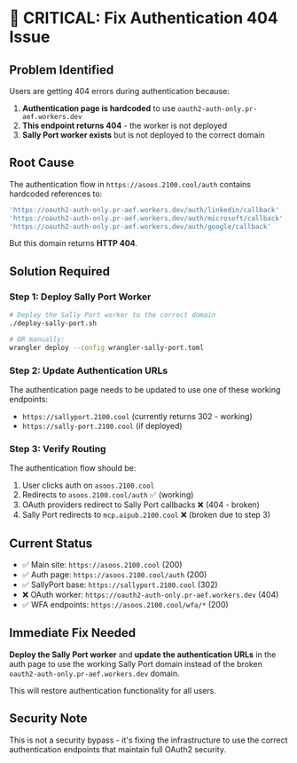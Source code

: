 # 🚨 CRITICAL: Fix Authentication 404 Issue

## Problem Identified
Users are getting 404 errors during authentication because:

1. **Authentication page is hardcoded** to use `oauth2-auth-only.pr-aef.workers.dev` 
2. **This endpoint returns 404** - the worker is not deployed
3. **Sally Port worker exists** but is not deployed to the correct domain

## Root Cause
The authentication flow in `https://asoos.2100.cool/auth` contains hardcoded references to:
```javascript
'https://oauth2-auth-only.pr-aef.workers.dev/auth/linkedin/callback'
'https://oauth2-auth-only.pr-aef.workers.dev/auth/microsoft/callback'  
'https://oauth2-auth-only.pr-aef.workers.dev/auth/google/callback'
```

But this domain returns **HTTP 404**.

## Solution Required

### Step 1: Deploy Sally Port Worker
```bash
# Deploy the Sally Port worker to the correct domain
./deploy-sally-port.sh

# OR manually:
wrangler deploy --config wrangler-sally-port.toml
```

### Step 2: Update Authentication URLs
The authentication page needs to be updated to use one of these working endpoints:
- `https://sallyport.2100.cool` (currently returns 302 - working)
- `https://sally-port.2100.cool` (if deployed)

### Step 3: Verify Routing
The authentication flow should be:
1. User clicks auth on `asoos.2100.cool`
2. Redirects to `asoos.2100.cool/auth` ✅ (working)
3. OAuth providers redirect to Sally Port callbacks ❌ (404 - broken)
4. Sally Port redirects to `mcp.aipub.2100.cool` ❌ (broken due to step 3)

## Current Status
- ✅ Main site: `https://asoos.2100.cool` (200)
- ✅ Auth page: `https://asoos.2100.cool/auth` (200)  
- ✅ SallyPort base: `https://sallyport.2100.cool` (302)
- ❌ OAuth worker: `https://oauth2-auth-only.pr-aef.workers.dev` (404)
- ✅ WFA endpoints: `https://asoos.2100.cool/wfa/*` (200)

## Immediate Fix Needed
**Deploy the Sally Port worker** and **update the authentication URLs** in the auth page to use the working Sally Port domain instead of the broken `oauth2-auth-only.pr-aef.workers.dev` domain.

This will restore authentication functionality for all users.

## Security Note
This is not a security bypass - it's fixing the infrastructure to use the correct authentication endpoints that maintain full OAuth2 security.
